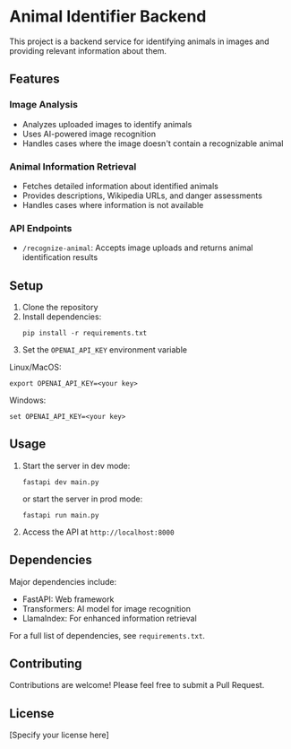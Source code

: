 # Animal Identifier Backend

This project is a backend service for identifying animals in images and providing relevant information about them.

## Features

### Image Analysis
- Analyzes uploaded images to identify animals
- Uses AI-powered image recognition
- Handles cases where the image doesn't contain a recognizable animal

### Animal Information Retrieval
- Fetches detailed information about identified animals
- Provides descriptions, Wikipedia URLs, and danger assessments
- Handles cases where information is not available

### API Endpoints
- `/recognize-animal`: Accepts image uploads and returns animal identification results

## Setup

1. Clone the repository
2. Install dependencies:
   ```
   pip install -r requirements.txt
   ```
3. Set the `OPENAI_API_KEY` environment variable

Linux/MacOS:
```
export OPENAI_API_KEY=<your key>
```

Windows:
```
set OPENAI_API_KEY=<your key>
```

## Usage

1. Start the server in dev mode:

   ```
   fastapi dev main.py
   ```
   or start the server in prod mode:
   ```
   fastapi run main.py
   ```
   
2. Access the API at `http://localhost:8000`


## Dependencies

Major dependencies include:
- FastAPI: Web framework
- Transformers: AI model for image recognition
- LlamaIndex: For enhanced information retrieval

For a full list of dependencies, see `requirements.txt`.

## Contributing

Contributions are welcome! Please feel free to submit a Pull Request.

## License

[Specify your license here]
